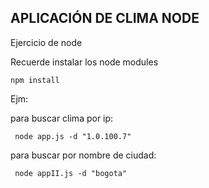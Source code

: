 ## APLICACIÓN DE CLIMA NODE

Ejercicio de node


Recuerde instalar los node modules

```
npm install
```


Ejm:

para buscar clima por ip:
```
 node app.js -d "1.0.100.7"
```
para buscar por nombre de ciudad:
```
 node appII.js -d "bogota"
```